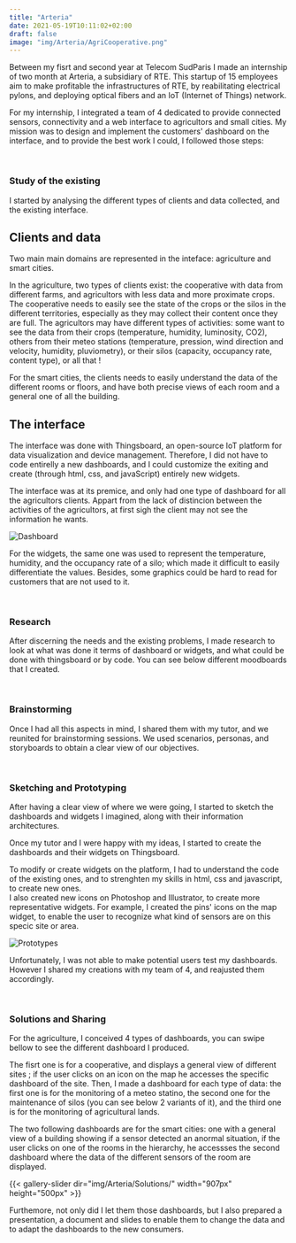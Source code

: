 ```yaml
---
title: "Arteria"
date: 2021-05-19T10:11:02+02:00
draft: false
image: "img/Arteria/AgriCooperative.png"
---
```


Between my fisrt and second year at Telecom SudParis I made an internship of two month at Arteria, a subsidiary of RTE.
This startup of 15 employees aim to make profitable the infrastructures of RTE, by reabilitating electrical pylons, and deploying optical fibers and an IoT (Internet of Things) network.

For my internship, I integrated a team of 4 dedicated to provide connected sensors, connectivity and a web interface to agricultors and small cities.
My mission was to design and implement the customers' dashboard on the interface, and to provide the best work I could, I followed those steps:

&nbsp;

### Study of the existing

I started by analysing the different types of clients and data collected, and the existing interface.


## Clients and data

Two main main domains are represented in the inteface: agriculture and smart cities.

In the agriculture, two types of clients exist: the cooperative with data from different farms, and agricultors with less data and more proximate crops.
The cooperative needs to easily see the state of the crops or the silos in the different territories, especially as they may collect their content once they are full.
The agricultors may have different types of activities: some want to see the data from their crops (temperature, humidity, luminosity, CO2), others from their meteo stations (temperature, pression, wind direction and velocity, humidity, pluviometry), or their silos (capacity, occupancy rate, content type), or all that !


For the smart cities, the clients needs to easily understand the data of the different rooms or floors, and have both precise views of each room and a general one of all the building.


## The interface 

The interface was done with Thingsboard, an open-source IoT platform for data visualization and device management.
Therefore, I did not have to code entirelly a new dashboards, and I could customize the exiting and create (through html, css, and javaScript) entirely new widgets.

The interface was at its premice, and only had one type of dashboard for all the agricultors clients.
Appart from the lack of distincion between the activities of the agricultors, at first sigh the client may not see the information he wants.

![Dashboard](https://ceici92.github.io/CeciliasPortofolio/img/Arteria/Screenshots/Dashboard1.JPG)


For the widgets, the same one was used to represent the temperature, humidity, and the occupancy rate of a silo; which made it difficult to easily differentiate the values.
Besides, some graphics could be hard to read for customers that are not used to it.

&nbsp;


### Research

After discerning the needs and the existing problems, I made research to look at what was done it terms of dashboard or widgets, and what could be done with thingsboard or by code.
You can see below different moodboards that I created.

<!-- ![Moodboard](https://ceici92.github.io/CeciliasPortofolio/img/Arteria/Moodboard.JPG) -->

&nbsp;


### Brainstorming

Once I had all this aspects in mind, I shared them with my tutor, and we reunited for brainstorming sessions.
We used scenarios, personas, and storyboards to obtain a clear view of our objectives.

&nbsp;

### Sketching and Prototyping

After having a clear view of where we were going, I started to sketch the dashboards and widgets I imagined, along with their information architectures.


Once my tutor and I were happy with my ideas, I started to create the dashboards and their widgets on Thingsboard.

To modify or create widgets on the platform, I had to understand the code of the existing ones, and to strenghten my skills in html, css and javascript, to create new ones.  
I also created new icons on Photoshop and Illustrator, to create more representative widgets.
For example, I created the pins' icons on the map widget, to enable the user to recognize what kind of sensors are on this specic site or area.  

![Prototypes](https://ceici92.github.io/CeciliasPortofolio/img/Arteria/Widgets/Hand-madeIcons.JPG)

Unfortunately, I was not able to make potential users test my dashboards. 
However I shared my creations with my team of 4, and reajusted them accordingly.

&nbsp;

### Solutions and Sharing

For the agriculture, I conceived 4 types of dashboards, you can swipe bellow to see the different dashboard I produced.

The fisrt one is for a cooperative, and displays a general view of different sites ; if the user clicks on an icon on the map he accesses the specific dashboard of the site.
Then, I made a dashboard for each type of data: the first one is for the monitoring of a meteo statino, the second one for the maintenance of silos (you can see below 2 variants of it), and the third one is for the monitoring of agricultural lands.

The two following dashboards are for the smart cities: one with a general view of a building showing if a sensor detected an anormal situation, if the user clicks on one of the rooms in the hierarchy, he accessses the second dashboard where the data of the different sensors of the room are displayed.


{{< gallery-slider dir="img/Arteria/Solutions/" width="907px" height="500px" >}}


<!-- ![Solutions](https://ceici92.github.io/CeciliasPortofolio/img/Arteria/Moodboard.JPG) -->


Furthemore, not only did I let them those dashboards, but I also prepared a presentation, a document and slides to enable them to change the data and to adapt the dashboards to the new consumers.




